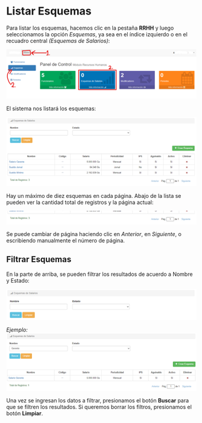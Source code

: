 # Listar Esquemas

Para listar los esquemas, hacemos clic en la pestaña **RRHH** y luego seleccionamos la opción *Esquemas*, ya sea en el índice izquierdo o en el recuadro central *(Esquemas de Salarios)*:

![Acceso a Esquemas](img/acceso_esquemas.png)

El sistema nos listará los esquemas:

![Listar Esquemas](img/esquemas_listar.png)

Hay un máximo de diez esquemas en cada página.
Abajo de la lista se pueden ver la cantidad total de registros y la página actual:

![Listar Esquemas Info](img/esquemas_listar_info.png)

Se puede cambiar de página haciendo clic en *Anterior*, en *Siguiente*, o escribiendo manualmente el número de página.

## Filtrar Esquemas

En la parte de arriba, se pueden filtrar los resultados de acuerdo a Nombre y Estado:

![Listar Esquemas Filtro](img/esquemas_listar_filtro.png)

*Ejemplo:*
![Listar Esquemas Filtro](img/esquemas_listar_filtro_ejemplo.png)

Una vez se ingresan los datos a filtrar, presionamos el botón **Buscar** para que se filtren los resultados. Si queremos borrar los filtros, presionamos el botón **Limpiar**.